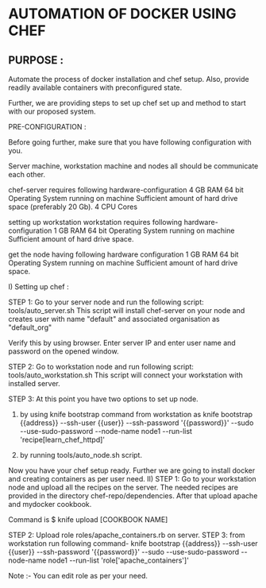 # AUTOMATION OF DOCKER USING CHEF

PURPOSE :
---------
Automate the process of docker installation and chef setup. Also, provide readily available containers with preconfigured state.


Further, we are providing steps to set up chef set up and method to start with our proposed system.

PRE-CONFIGURATION :
 
 Before going further, make sure that you have following configuration with you.

 Server machine, workstation machine and nodes all should be communicate each other.

 chef-server requires following hardware-configuration
    4 GB RAM
    64 bit Operating System running on machine
    Sufficient amount of hard drive space (preferably 20 Gb).
    4 CPU Cores
  
setting up workstation
    workstation requires following hardware-configuration
    1 GB RAM
    64 bit Operating System running on machine
    Sufficient amount of hard drive space.


get the node having following hardware configuration
   1 GB RAM
   64 bit Operating System running on machine
   Sufficient amount of hard drive space.


I) Setting up chef :

STEP 1: Go to your server node and run the following script:
  tools/auto_server.sh
  This script will install chef-server on your node and creates user with name "default" and associated organisation    as "default_org"
  
  Verify this by using browser. Enter server IP and enter user name and password on the opened window.

STEP 2: Go to workstation node and run following script:
  tools/auto_workstation.sh
  This script will connect your workstation with installed server.
  
STEP 3:    At this point you have two options to set up node.
   1) by using knife bootstrap command from workstation as
           knife bootstrap {{address}} --ssh-user {{user}} --ssh-password '{{password}}' --sudo --use-sudo-password --node-name node1 --run-list 'recipe[learn_chef_httpd]'
           
   2) by running tools/auto_node.sh script.
          
Now you have your chef setup ready. Further we are going to install docker and creating containers as per user need.
II) 
STEP 1: Go to your workstation node and upload all the recipes on the server. The needed recipes are provided in the directory chef-repo/dependencies. After that upload apache and mydocker cookbook.

Command is 
$ knife upload [COOKBOOK NAME]

STEP 2: Upload role  roles/apache_containers.rb on server.
STEP 3: from workstation run following command-
         knife bootstrap {{address}} --ssh-user {{user}} --ssh-password '{{password}}' --sudo --use-sudo-password --node-name node1 --run-list 'role['apache_containers']'

Note :- You can edit role as per your need.



